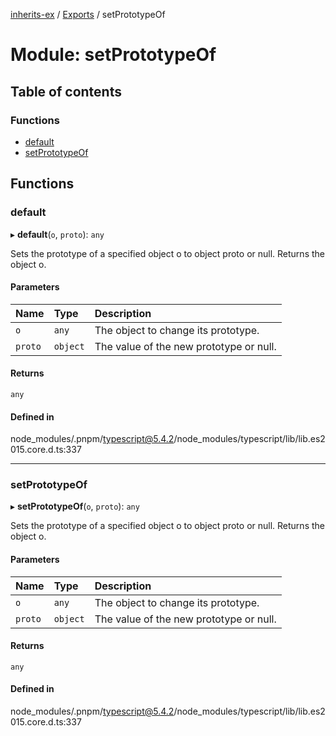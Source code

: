 [inherits-ex](../README.md) / [Exports](../modules.md) / setPrototypeOf

# Module: setPrototypeOf

## Table of contents

### Functions

- [default](setPrototypeOf.md#default)
- [setPrototypeOf](setPrototypeOf.md#setprototypeof)

## Functions

### default

▸ **default**(`o`, `proto`): `any`

Sets the prototype of a specified object o to object proto or null. Returns the object o.

#### Parameters

| Name | Type | Description |
| :------ | :------ | :------ |
| `o` | `any` | The object to change its prototype. |
| `proto` | `object` | The value of the new prototype or null. |

#### Returns

`any`

#### Defined in

node_modules/.pnpm/typescript@5.4.2/node_modules/typescript/lib/lib.es2015.core.d.ts:337

___

### setPrototypeOf

▸ **setPrototypeOf**(`o`, `proto`): `any`

Sets the prototype of a specified object o to object proto or null. Returns the object o.

#### Parameters

| Name | Type | Description |
| :------ | :------ | :------ |
| `o` | `any` | The object to change its prototype. |
| `proto` | `object` | The value of the new prototype or null. |

#### Returns

`any`

#### Defined in

node_modules/.pnpm/typescript@5.4.2/node_modules/typescript/lib/lib.es2015.core.d.ts:337
